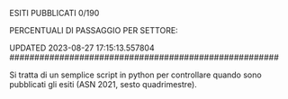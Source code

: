 ESITI PUBBLICATI 0/190 

PERCENTUALI DI PASSAGGIO PER SETTORE:

UPDATED 2023-08-27 17:15:13.557804
###################################################### 

Si tratta di un semplice script in python per controllare quando sono pubblicati gli esiti (ASN 2021, sesto quadrimestre).

